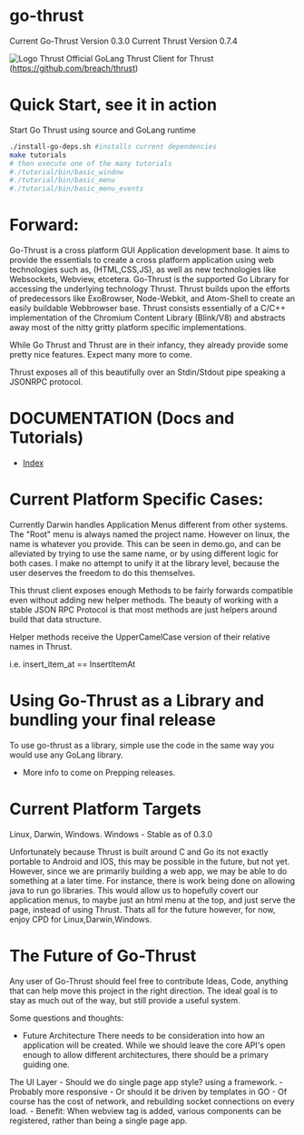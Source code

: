 go-thrust
=========
Current Go-Thrust Version 0.3.0 
Current Thrust Version 0.7.4

![Logo Thrust](http://i.imgur.com/DwFKI0J.png)
Official GoLang Thrust Client for Thrust (https://github.com/breach/thrust)

Quick Start, see it in action
==================
Start Go Thrust using source and GoLang runtime
```bash
./install-go-deps.sh #installs current dependencies
make tutorials
# then execute one of the many tutorials
#./tutorial/bin/basic_window
#./tutorial/bin/basic_menu
#./tutorial/bin/basic_menu_events
```

Forward:
==================
Go-Thrust is a cross platform GUI Application development base. It aims to provide the
essentials to create a cross platform application using web technologies such as, (HTML,CSS,JS),
as well as new technologies like Websockets, Webview, etcetera. Go-Thrust is the supported Go Library for accessing the underlying technology Thrust. Thrust builds upon the efforts of predecessors like ExoBrowser, Node-Webkit, and Atom-Shell to create an easily buildable Webbrowser base. Thrust consists essentially of a C/C++ implementation of the Chromium Content Library (Blink/V8) and abstracts away most of the nitty gritty platform specific implementations.

While Go Thrust and Thrust are in their infancy, they already provide some pretty nice features.
Expect many more to come.

Thrust exposes all of this beautifully over an Stdin/Stdout pipe speaking a JSONRPC protocol.

DOCUMENTATION (Docs and Tutorials)
================
* [Index](https://github.com/miketheprogrammer/go-thrust/tree/master/doc)

Current Platform Specific Cases:
================
Currently Darwin handles Application Menus different from other systems.
The "Root" menu is always named the project name. However on linux, the name is whatever you provide. This can be seen in demo.go, and can be alleviated by trying to use the same name, or by using different logic for both cases. I make no attempt to unify it at the library level, because the user deserves the freedom to do this themselves.


This thrust client exposes enough Methods to be fairly forwards compatible even without adding new helper methods. The beauty of working with a stable JSON RPC Protocol is that most methods are just helpers around build that data structure.

Helper methods receive the UpperCamelCase version of their relative names in Thrust.

i.e. insert_item_at == InsertItemAt


Using Go-Thrust as a Library and bundling your final release
==========================
To use go-thrust as a library, simple use the code in the same way you would use any GoLang library.

- More info to come on Prepping releases.

Current Platform Targets
================
Linux, Darwin, Windows.
Windows - Stable as of 0.3.0

Unfortunately because Thrust is built around C and Go its not exactly portable to Android and IOS, this may be possible in the future, but not yet. However, since we are primarily building a web app, we may be able to do something at a later time. For instance, there is work being done on allowing java to run go libraries. This would allow us to hopefully covert our application menus, to maybe just an html menu at the top, and just serve the page, instead of using Thrust. Thats all for the future however, for now, enjoy CPD for Linux,Darwin,Windows.


The Future of Go-Thrust
================
Any user of Go-Thrust should feel free to contribute Ideas, Code, anything that can help move this project in the right direction. The ideal goal is to stay as much out of the way, but still provide a useful system.

Some questions and thoughts: 
- Future Architecture
There needs to be consideration into how an application will be created.
While we should leave the core API's open enough to allow different architectures, there should be a primary guiding one.

The UI Layer
    - Should we do single page app style? using a framework.
        - Probably more responsive
    - Or should it be driven by templates in GO
        - Of course has the cost of network, and rebuilding socket connections on every load.
        - Benefit: When webview tag is added, various components can be registered, rather than being a single page app.





```

